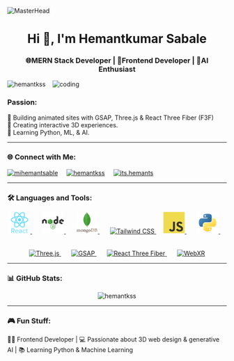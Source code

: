 ![MasterHead](https://camo.githubusercontent.com/9aa127e4ccc6105c73df89829816ebb18c2d629394b2ea8c8873a59a3af1cc71/68747470733a2f2f6d69722d73332d63646e2d63662e626568616e63652e6e65742f70726f6a6563745f6d6f64756c65732f6d61785f313230302f37393733313536383039373539392e356235306263613437373733352e6a7067)
<h1 align="center">Hi 👋, I'm Hemantkumar Sabale</h1>
<h3 align="center">🌐MERN Stack Developer | 🎨Frontend Developer | 🤖AI Enthusiast</h3>
<img align="right" alt="coding" width="400" src="https://cdn.dribbble.com/users/1162077/screenshots/3848914/programmer.gif">

<p align="left"> <img src="https://komarev.com/ghpvc/?username=hemantkss&label=Profile%20views&color=0e75b6&style=flat" alt="hemantkss" /> </p>

### Passion:
🎯 Building animated sites with GSAP, Three.js & React Three Fiber (F3F) <br/>
🚀 Creating interactive 3D experiences.<br/>
🧠 Learning Python, ML, & AI.

---

### 🌐 Connect with Me:
<p align="left">
<a href="https://twitter.com/mihemantsable" target="blank"><img align="center" src="https://images.vexels.com/content/137419/preview/twitter-icon-logo-25db10.png" alt="mihemantsable" height="40" width="40" /></a> &nbsp; &nbsp; 
<a href="https://www.linkedin.com/in/hemantkss/" target="blank"><img align="center" src="https://raw.githubusercontent.com/rahuldkjain/github-profile-readme-generator/master/src/images/icons/Social/linked-in-alt.svg" alt="hemantkss" height="30" width="40" /></a> &nbsp; &nbsp;
<a href="https://instagram.com/its.hemants" target="blank"><img align="center" src="https://raw.githubusercontent.com/rahuldkjain/github-profile-readme-generator/master/src/images/icons/Social/instagram.svg" alt="its.hemants" height="30" width="40" /></a>
</p>

---

### 🛠️ Languages and Tools:

<p align="center">
  <a href="https://reactjs.org/" target="_blank" rel="noreferrer"> 
    <img src="https://raw.githubusercontent.com/devicons/devicon/master/icons/react/react-original-wordmark.svg" alt="React" width="50" height="50"/> 
  </a> &nbsp;  &nbsp;  &nbsp;
  <a href="https://nodejs.org" target="_blank" rel="noreferrer"> 
    <img src="https://raw.githubusercontent.com/devicons/devicon/master/icons/nodejs/nodejs-original-wordmark.svg" alt="Node.js" width="50" height="50"/> 
  </a> &nbsp;  &nbsp;  &nbsp;
  <a href="https://www.mongodb.com/" target="_blank" rel="noreferrer"> 
    <img src="https://raw.githubusercontent.com/devicons/devicon/master/icons/mongodb/mongodb-original-wordmark.svg" alt="MongoDB" width="50" height="50"/> 
  </a> &nbsp;  &nbsp;  &nbsp;
  <a href="https://tailwindcss.com/" target="_blank" rel="noreferrer"> 
    <img src="https://www.vectorlogo.zone/logos/tailwindcss/tailwindcss-icon.svg" alt="Tailwind CSS" width="50" height="50"/> 
  </a> &nbsp;  &nbsp;
  <a href="https://developer.mozilla.org/en-US/docs/Web/JavaScript" target="_blank" rel="noreferrer"> 
    <img src="https://raw.githubusercontent.com/devicons/devicon/master/icons/javascript/javascript-original.svg" alt="JavaScript" width="50" height="50"/> 
  </a> &nbsp;  &nbsp;  &nbsp;
  <a href="https://www.python.org" target="_blank" rel="noreferrer"> 
    <img src="https://raw.githubusercontent.com/devicons/devicon/master/icons/python/python-original.svg" alt="Python" width="50" height="50"/> 
  </a> &nbsp;  &nbsp;  &nbsp;
  <br/>
  <br/>
  
  <a href="https://threejs.org/" target="_blank" rel="noreferrer"> 
    <img src="https://global.discourse-cdn.com/flex035/uploads/threejs/original/2X/e/e4f86d2200d2d35c30f7b1494e96b9595ebc2751.png" alt="Three.js" width="50" height="50"/>
  </a> &nbsp; &nbsp;  &nbsp;
  <a href="https://greensock.com/gsap/" target="_blank" rel="noreferrer"> 
    <img src="https://1stwebdesigner.com/wp-content/uploads/2019/11/gsap-animation-01.png" alt="GSAP" width="100" height="50"/> 
  </a> &nbsp; &nbsp;  &nbsp;
  <a href="https://docs.pmnd.rs/react-three-fiber/getting-started/introduction" target="_blank" rel="noreferrer"> 
    <img src="https://miro.medium.com/v2/resize:fit:1400/format:webp/1*y2Nmjze6R0ssCEOivNsfWA.jpeg" alt="React Three Fiber" width="80" height="50" "/> 
  </a>  &nbsp; &nbsp;  &nbsp;
  <a href="https://www.webxr.org" target="_blank" rel="noreferrer">
    <img src="https://immersive-web.github.io/webxr-samples/media/logo/webxr-logo.svg" alt="WebXR" width="100" height="80" />
</a>

</p>


---

### 📊 GitHub Stats:

<p align="center">
  <img src="https://github-readme-stats.vercel.app/api/top-langs?username=hemantkss&show_icons=true&locale=en&layout=compact&theme=radical" alt="hemantkss" />
</p>

---

### 🎮 Fun Stuff:
👨‍💻 Frontend Developer | 💻 Passionate about 3D web design & generative AI | 📚 Learning Python & Machine Learning

